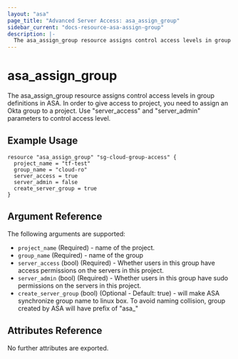 ```yaml
---
layout: "asa"
page_title: "Advanced Server Access: asa_assign_group"
sidebar_current: "docs-resource-asa-assign-group"
description: |-
  The asa_assign_group resource assigns control access levels in group definitions in ASA.
---
```


# asa\_assign\_group

The asa_assign_group resource assigns control access levels in group definitions in ASA.  In order to give access to project, you need to assign an Okta group to a project. Use "server_access" and "server_admin" parameters to control access level.

## Example Usage

```hcl
resource "asa_assign_group" "sg-cloud-group-access" {
  project_name = "tf-test"
  group_name = "cloud-ro"
  server_access = true
  server_admin = false
  create_server_group = true
}
```


## Argument Reference

The following arguments are supported:

* `project_name` (Required) - name of the project.
* `group_name` (Required) - name of the group 
* `server_access` (bool) (Required) - Whether users in this group have access permissions on the servers in this project.
* `server_admin` (bool) (Required) - Whether users in this group have sudo permissions on the servers in this project.
* `create_server_group` (bool) (Optional - Default: true) - will make ASA synchronize group name to linux box. To avoid naming collision, group created by ASA will have prefix of "asa_"


## Attributes Reference

No further attributes are exported.


